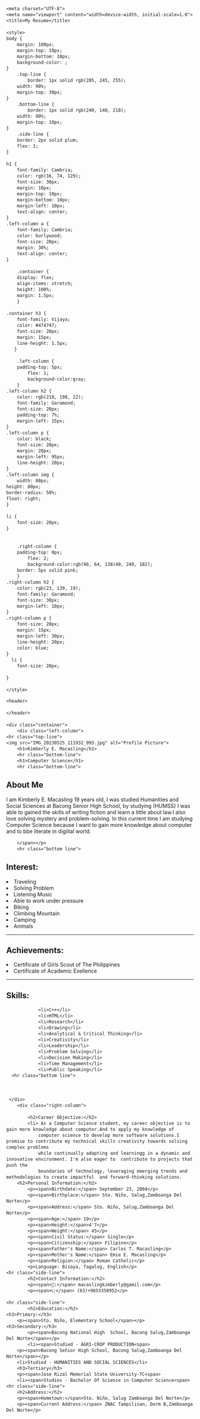 
<html lang="en">

    <meta charset="UTF-8">
    <meta name="viewport" content="width=device-width, initial-scale=1.0">
    <title>My Resume</title>
    
    <style>
	body {
	    margin: 100px;
	    margin-top: 10px;
	    margin-bottom: 10px;
	    background-color: ;
	}
	    .top-line {
            border: 1px solid rgb(205, 245, 255);
	    width: 90%;
	    margin-top: 30px;
	}
	    .bottom-line {
            border: 1px solid rgb(240, 140, 218);
	    width: 90%;
	    margin-top: 10px;
	}
	    .side-line {
	    border: 2px solid plum;
	    flex: 1;
	}

	h1 {
	    font-family: Cambria;
	    color: rgb(16, 74, 129);
	    font-size: 30px;
	    margin: 10px;
	    margin-top: 10px;
	    margin-bottom: 10px;
	    margin-left: 10px;
	    text-align: center;
	}
	.left-column a {
	    font-family: Cambria;
	    color: burlywood;
	    font-size: 20px;
	    margin: 30%;
	    text-align: center;
	}

        .container {
	    display: flex;
	    align-items: stretch;
	    height: 100%;
	    margin: 1.5px;
        }

	.container h3 {
	    font-family: Vijaya;
	    color: #474747;
	    font-size: 20px;
	    margin: 15px;
	    line-height: 1.5px;
	   }

        .left-column {
	    padding-top: 5px;
            flex: 1;
            background-color:gray;
        }
	.left-column h2 {
	    color: rgb(218, 198, 22);
	    font-family: Garamond;
	    font-size: 20px;
	    padding-top: 7%;
	    margin-left: 15px;
	}
	.left-column p {
	    color: black;
	    font-size: 20px;
	    margin: 20px;
	    margin-left: 95px;
	    line-height: 20px;
	}
	.left-column img {
		width: 80px;
	height: 80px;
	border-radius: 50%;
	float: right;
	}
	
	li {
		font-size: 20px;
	}


        .right-column {
	    padding-top: 0px;
            flex: 2;  
            background-color:rgb(96, 64, 138)40, 240, 182);
	    border: 5px solid pink;
        }
	.right-column h2 {
	    color: rgb(23, 139, 19);
	    font-family: Garamond;
	    font-size: 30px;
	    margin-left: 10px;
	}
	.right-column p {
	    font-size: 20px;
	    margin: 15px;
	    margin-left: 30px;
	    line-height: 20px;
	    color: blue;
	}
	  li {
	    font-size: 20px;

	}
	
    </style>

<body>

    <header>
        
    </header>

    <div class="container">
        <div class="left-column">
	<hr class="top-line">
	<img src="IMG_20230525_111932_993.jpg" alt="Profile Picture">
	    <h1>Kimberly E. Macasling</h1>
	    <hr class="bottom-line">
	    <h1>Computer Science</h1>
        <hr class="bottom-line">
     
    
<h2>About Me</h2>
        <p><span>I am Kimberly E. Macasling 19 years old, I was studied Humanities and Social Sciences at Bacong Senior High School, 
			by studying (HUMSS) I was able to gained the skills of writing fiction and learn a little about law.I also love solving mystery and problem-solving.
			In this current time I am studying Computer Science because I want to gain more knowledge about computer and to bbe literate in digiital world.
		
		</span></p>
        <hr class="bottom line">
        
      
<h2> Interest:</h2>
        <li>Traveling </li>
        <li> Solving Problem</li>
        <li> Listening Music</li>
        <li> Able to work under pressure</li>
        <li> Biking</li>
        <li> Climbing Mountain</li>
        <li> Camping</li>
		<li> Animals</li>
<hr class="bottom line">
<h2>Achievements:</h2>
		<li>Certificate of Girls Scout of The Philippines</li>
        <li> Certificate of Academic Exellence</li>
        <hr class="bottom line">
        <h2>Skills:</h2>

    
                <li>C++</li>
                <li>HTML</li>
                <li>Research</li>
                <li>Drawing</li>
                <li>Analytical & Critical Thinking</li>
                <li>Creativity</li>
                <li>Leadership</li>
                <li>Problem Solving</li>
                <li>Decision Making</li>
				<li>Time Management</li>
				<li>Public Speaking</li>
      <hr class="bottom line">
      


	 </div>
        <div class="right-column">
			
			<h2>Career Objective:</h2>   
			<li> As a Computer Science student, my career objective is to gain more knowledge about computer.And to apply my knowledge of 
				computer science to develop more software solutions.I promise to contribute my technical skills creativity towards solving complex problems 
				while continually adapting and learningg in a dynamic and innovative environment. I'm also eager to  contribute to projects that push the 
				boundaries of technology, leveraging emerging trends and methodologies to create impactful  and forward-thinking solutions.
	    <h2>Personal Information:</h2>
            <p><span>Birthdate:</span> September 23, 2004</p>
            <p><span>Birthplace:</span> Sto. Niño, Salug,Zamboanga Del Norte</p>
			<p><span>Address:</span> Sto. Niño, Salug,Zamboanga Del Norte</p>
            <p><span>Age:</span> 19</p>
            <p><span>Height:</span>4'7</p>
            <p><span>Weight:</span> 45</p>
            <p><span>Civil Status:</span> Single</p>
            <p><span>Citizenship:</span> Filipino</p>
            <p><span>Father's Name:</span> Carlos T. Macasling</p>
            <p><span>Mother's Name:</span> Emie E. Macasling</p>
            <p><span>Religion:</span> Roman Catholic</p>
            <p>Language: Bisaya, Tagalog, English</p>
	<hr class="side-line">
            <h2>Contact Information:</h2>
            <p><span>📧:</span> macaslingkimberly@gamil.com</p>
            <p><span>📞:</span> (63)+9653358952</p>
			
	<hr class="side-line">
            <h2>Education:</h2>
	<h3>Primary:</h3>
	    <p><span>Sto. Niño, Elementary School</span></p>
	<h3>Secondary:</h3>
            <p><span>Bacong National High  School, Bacong Salug,Zamboanga Del Norte</span></p>
            <li><span>Studied - AGRI-CROP PRODUCTION<span>
	    <p><span>Bacong Señior High School, Bacong Salug,Zamboanga Del Norte</span></p>
        <li>Studied - HUMANITIES AND SOCIAL SCIENCES</li>
        <h3>Tertiary</h3>
        <p><span>Jose Rizal Memorial State University-TC<span>
        <li><span>Studies - Bachelor Of Science in Computer Science<span>
	<hr class="side-line">
	    <h2>Address:</h2>
	    <p><span>Hometown:</span>Sto. Niño, Salug Zamboanga Del Norte</p>
        <p><span>Current Address:</span> ZNAC Tampilisan, Dorm B,Zamboanga Del Norte</p>

 

		
	    

            
